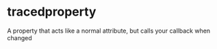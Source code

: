 # tracedproperty
A property that acts like a normal attribute, but calls your callback when changed
